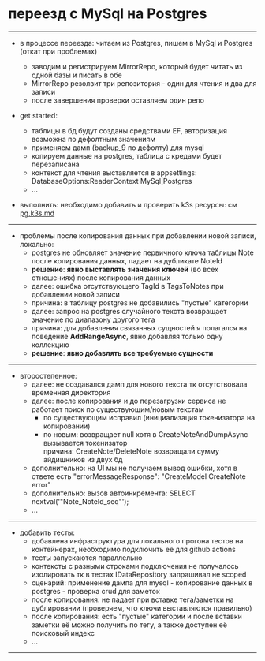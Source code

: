 # переезд с MySql на Postgres

---
* в процессе переезда: читаем из Postgres, пишем в MySql и Postgres (откат при проблемах)
  * заводим и регистрируем MirrorRepo, который будет читать из одной базы и писать в обе
  * MirrorRepo резолвит три репозитория - один для чтения и два для записи
  * после завершения проверки оставляем один репо 
  
* get started: 
  * таблицы в бд будут созданы средствами EF, авторизация возможна по дефолтным значениям 
  * применяем дамп (backup_9 по дефолту) для mysql 
  * копируем данные на postgres, таблица с кредами будет перезаписана 
  * контекст для чтения выставляется в appsettings: DatabaseOptions:ReaderContext MySql|Postgres 
  * ... 

* выполнить: необходимо добавить и проверить k3s ресурсы: см [pg.k3s.md](../../.common/.private/pg.k3s.md)

---
* проблемы после копирования данных при добавлении новой записи, локально:
  * postgres не обновляет значение первичного ключа таблицы Note после копирования данных, падает на дубликате NoteId   
  * **решение**: **явно выставлять значения ключей** (во всех отношениях) после копирования данных  
  * далее: ошибка отсутствующего TagId в TagsToNotes при добавлении новой записи  
  * причина: в таблицу postgres не добавились "пустые" категории  
  * далее: запрос на postgres случайного текста возвращает значение по диапазону другого тега  
  * причина: для добавления связанных сущностей я полагался на поведение **AddRangeAsync**, явно добавляя только одну коллекцию   
  * **решение**: **явно добавлять все требуемые сущности**

---
* второстепенное:  
  * далее: не создавался дамп для нового текста тк отсутствовала временная директория
  * далее: после копирования и до перезагрузки сервиса не работает поиск по существующим/новым текстам  
    * по существующим исправил (инициализация токенизатора на копировании)  
    * по новым: возвращает null хотя в CreateNoteAndDumpAsync вызывается токенизатор  
      причина: CreateNote/DeleteNote возвращали сумму айдишников из двух бд  
  * дополнительно: на UI мы не получаем вывод ошибки, хотя в ответе есть "errorMessageResponse": "CreateModel CreateNote error"  
  * дополнительно: вызов автоинкремента: SELECT nextval('"Note_NoteId_seq"');  
  * ... 

---
* добавить тесты:
  * добавлена инфраструктура для локального прогона тестов на контейнерах, необходимо подключить её для github actions  
  * тесты запускаются параллельно  
  * контексты с разными строками подключения не получалось изолировать тк в тестах IDataRepository запрашивал не scoped
  * сценарий: применение дампа для mysql - копирование данных в postgres - проверка crud для заметок
  * после копирования: не падает при вставке тега/заметки на дублировании (проверяем, что ключи выставляются правильно)
  * после копирования: есть "пустые" категории и после вставки заметки её можно получить по тегу, а также доступен её поисковый индекс
  * ... 
---
